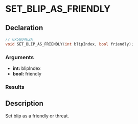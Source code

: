 # SET_BLIP_AS_FRIENDLY

## Declaration
```cpp
// 0x580462A
void SET_BLIP_AS_FRIENDLY(int blipIndex, bool friendly);
```

### Arguments
- **int:** blipIndex
- **bool:** friendly

### Results

## Description
Set blip as a friendly or threat.